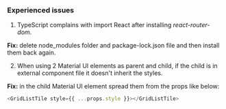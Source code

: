 ### Experienced issues

1. TypeScript complains with import React after installing _react-router-dom_.

**Fix:** delete node_modules folder and package-lock.json file and then install them back again.

2. When using 2 Material UI elements as parent and child, if the child is in external component file it doesn't inherit the styles.

**Fix:** in the child Material UI element spread them from the props like below:

```javascript
<GridListTile style={{ ...props.style }}></GridListTile>
```
